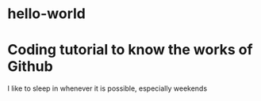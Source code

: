 # hello-world
Coding tutorial to know the works of Github
=================================================
I like to sleep in whenever it is possible, especially weekends
